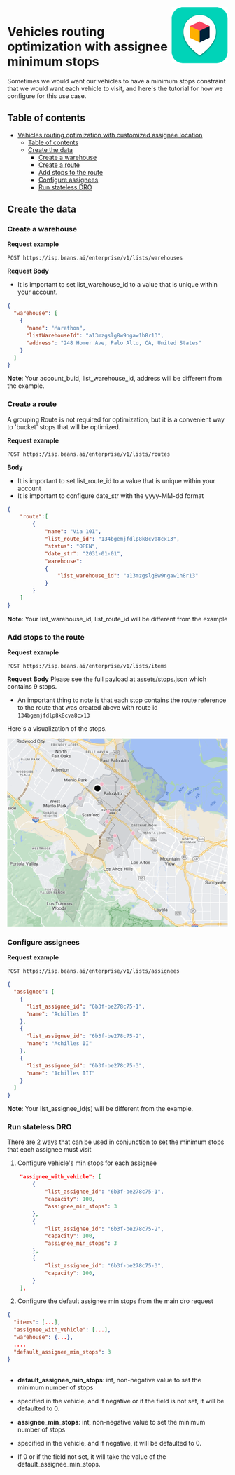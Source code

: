<img src="../assets/images/beans-128x128.png" align="right" />

# Vehicles routing optimization with assignee minimum stops

Sometimes we would want our vehicles to have a minimum stops constraint that we would want each vehicle to visit,
and here's the tutorial for how we configure for this use case.

## Table of contents
- [Vehicles routing optimization with customized assignee location](#vehicles-routing-optimization-with-assignee-minimum-stops-constraints)
    - [Table of contents](#table-of-contents)
    - [Create the data](#create-the-data)
        - [Create a warehouse](#create-a-warehouse)
        - [Create a route](#create-a-route)
        - [Add stops to the route](#add-stops-to-the-route)
        - [Configure assignees](#configure-assignees)
        - [Run stateless DRO](#run-stateless-dro)


## Create the data
### Create a warehouse

**Request example**

```
POST https://isp.beans.ai/enterprise/v1/lists/warehouses
```

**Request Body**
- It is important to set list_warehouse_id to a value that is unique within your account.
```json
{
  "warehouse": [
    {
      "name": "Marathon",
      "listWarehouseId": "a13mzgslg8w9ngaw1h8r13",
      "address": "248 Homer Ave, Palo Alto, CA, United States"
    }
  ]
}
```

**Note**: Your account_buid, list_warehouse_id, address will be different from the example.

### Create a route

A grouping Route is not required for optimization, but it is a convenient way to 'bucket' stops that will be optimized.

**Request example**

```
POST https://isp.beans.ai/enterprise/v1/lists/routes
```

**Body**
- It is important to set list_route_id to a value that is unique within your account
- It is important to configure date_str with the yyyy-MM-dd format
```json
{
    "route":[
        {
            "name": "Via 101",
            "list_route_id": "134bgemjfdlp8k8cva8cx13",
            "status": "OPEN",
            "date_str": "2031-01-01",
            "warehouse":
            {
                "list_warehouse_id": "a13mzgslg8w9ngaw1h8r13"
            }
        }
    ]
}
```

**Note**: Your list_warehouse_id, list_route_id will be different from the example

### Add stops to the route

**Request example**

```
POST https://isp.beans.ai/enterprise/v1/lists/items
```

**Request Body**
Please see the full payload at [assets/stops.json](assets/stops.json) which contains 9 stops.
- An important thing to note is that each stop contains the route reference to the route that was created above with route id `134bgemjfdlp8k8cva8cx13`

Here's a visualization of the stops.

![stops](assets/images/stops.png)

### Configure assignees

**Request example**

```
POST https://isp.beans.ai/enterprise/v1/lists/assignees
```

```json
{
  "assignee": [
    {
      "list_assignee_id": "6b3f-be278c75-1",
      "name": "Achilles I"
    },
    {
      "list_assignee_id": "6b3f-be278c75-2",
      "name": "Achilles II"
    },
    {
      "list_assignee_id": "6b3f-be278c75-3",
      "name": "Achilles III"
    }
  ]
}
```

**Note**: Your list_assignee_id(s) will be different from the example.


### Run stateless DRO

There are 2 ways that can be used in conjunction to set the minimum stops that each assignee must visit
1) Configure vehicle's min stops for each assignee

```json
    "assignee_with_vehicle": [
        {
            "list_assignee_id": "6b3f-be278c75-1",
            "capacity": 100,
            "assignee_min_stops": 3
        },
        {
            "list_assignee_id": "6b3f-be278c75-2",
            "capacity": 100,
            "assignee_min_stops": 3
        },
        {
            "list_assignee_id": "6b3f-be278c75-3",
            "capacity": 100,
        }
    ],
```
2) Configure the default assignee min stops from the main dro request
```json
{
  "items": [...],
  "assignee_with_vehicle": [...],
  "warehouse": {...},
  ....
  "default_assignee_min_stops": 3
}
      
```

- <b>default_assignee_min_stops</b>: int, non-negative value to set the minimum number of stops
- specified in the vehicle, and if negative or if the field is not set, it will be defaulted to 0.

- <b>assignee_min_stops</b>: int, non-negative value to set the minimum number of stops
- specified in the vehicle, and if negative, it will be defaulted to 0. 
- If 0 or if the field not set, it will take the value of the default_assignee_min_stops.


